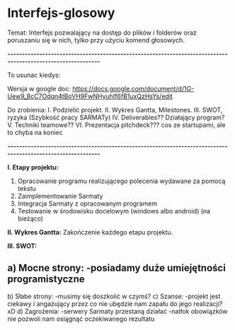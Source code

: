 # Interfejs-glosowy
Temat: Interfejs pozwalający na dostęp do plików i folderów oraz poruszaniu się w nich, tylko przy użyciu komend głosowych.

<b>------------------------------------------------------------------------------------------------------------</b>

To usunac kiedys:

Wersja w google doc: https://docs.google.com/document/d/1G-Uew9_8cC7Odqn4tBoVH9FwNHyuhIf6fB1uxQzHsYs/edit

Do zrobienia:
I. Podzielić projekt.
II. Wykres Gantta, Milestones.
III. SWOT, ryzyka (Szybkość pracy SARMATy)
IV. Deliverables?? Działający program?
V. Techniki teamowe?? 
VI. Prezentacja pitchdeck??? cos ze startupami, ale to chyba na koniec

<b>------------------------------------------------------------------------------------------------------------</b>

<b>I. Etapy projektu:</b>
1. Opracowanie programu realizującego polecenia wydawane za pomocą tekstu
2. Zaimplementowanie Sarmaty
3. Integracja Sarmaty z opracowanym programem
4. Testowanie w środowisku docelowym (windows albo android) (na bieżąco)

<b>II. Wykres Gantta:</b>
Zakończenie każdego etapu projektu.

<b>III. SWOT:</b>

a) Mocne strony:
-posiadamy duże umiejętności programistyczne
-
b) Słabe strony:
-musimy się doszkolić w czymś?
c) Szanse:
-projekt jest ciekawy i angażujący przez co nie ubędzie nam zapału do jego realizacji? xD
d) Zagrożenia:
-serwery Sarmaty przestaną działać
-natłok obowiązków nie pozwoli nam osiągnąć oczekiwanego rezultatu

